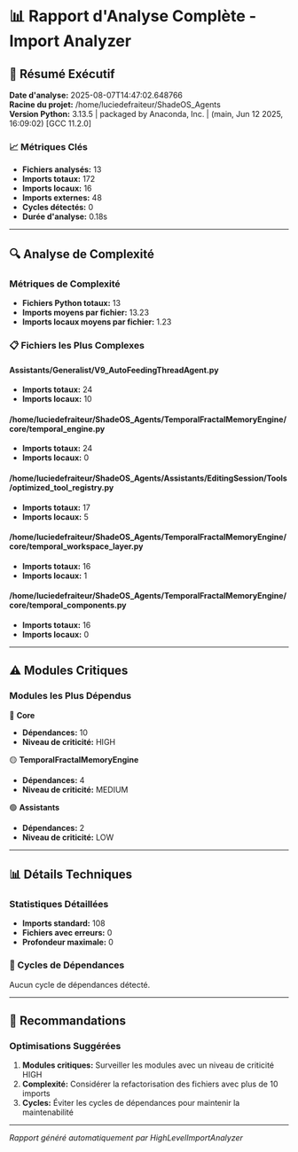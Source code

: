 # 📊 Rapport d'Analyse Complète - Import Analyzer

## 🎯 Résumé Exécutif

**Date d'analyse:** 2025-08-07T14:47:02.648766  
**Racine du projet:** /home/luciedefraiteur/ShadeOS_Agents  
**Version Python:** 3.13.5 | packaged by Anaconda, Inc. | (main, Jun 12 2025, 16:09:02) [GCC 11.2.0]

### 📈 Métriques Clés

- **Fichiers analysés:** 13
- **Imports totaux:** 172
- **Imports locaux:** 16
- **Imports externes:** 48
- **Cycles détectés:** 0
- **Durée d'analyse:** 0.18s

---

## 🔍 Analyse de Complexité

### Métriques de Complexité

- **Fichiers Python totaux:** 13
- **Imports moyens par fichier:** 13.23
- **Imports locaux moyens par fichier:** 1.23

### 📋 Fichiers les Plus Complexes


#### Assistants/Generalist/V9_AutoFeedingThreadAgent.py
- **Imports totaux:** 24
- **Imports locaux:** 10

#### /home/luciedefraiteur/ShadeOS_Agents/TemporalFractalMemoryEngine/core/temporal_engine.py
- **Imports totaux:** 24
- **Imports locaux:** 0

#### /home/luciedefraiteur/ShadeOS_Agents/Assistants/EditingSession/Tools/optimized_tool_registry.py
- **Imports totaux:** 17
- **Imports locaux:** 5

#### /home/luciedefraiteur/ShadeOS_Agents/TemporalFractalMemoryEngine/core/temporal_workspace_layer.py
- **Imports totaux:** 16
- **Imports locaux:** 1

#### /home/luciedefraiteur/ShadeOS_Agents/TemporalFractalMemoryEngine/core/temporal_components.py
- **Imports totaux:** 16
- **Imports locaux:** 0


---

## ⚠️ Modules Critiques

### Modules les Plus Dépendus


🔴 **Core**
- **Dépendances:** 10
- **Niveau de criticité:** HIGH

🟡 **TemporalFractalMemoryEngine**
- **Dépendances:** 4
- **Niveau de criticité:** MEDIUM

🟢 **Assistants**
- **Dépendances:** 2
- **Niveau de criticité:** LOW


---

## 📊 Détails Techniques

### Statistiques Détaillées

- **Imports standard:** 108
- **Fichiers avec erreurs:** 0
- **Profondeur maximale:** 0

### 🔄 Cycles de Dépendances

Aucun cycle de dépendances détecté.



---

## 🎯 Recommandations

### Optimisations Suggérées

1. **Modules critiques:** Surveiller les modules avec un niveau de criticité HIGH
2. **Complexité:** Considérer la refactorisation des fichiers avec plus de 10 imports
3. **Cycles:** Éviter les cycles de dépendances pour maintenir la maintenabilité

---

*Rapport généré automatiquement par HighLevelImportAnalyzer*
